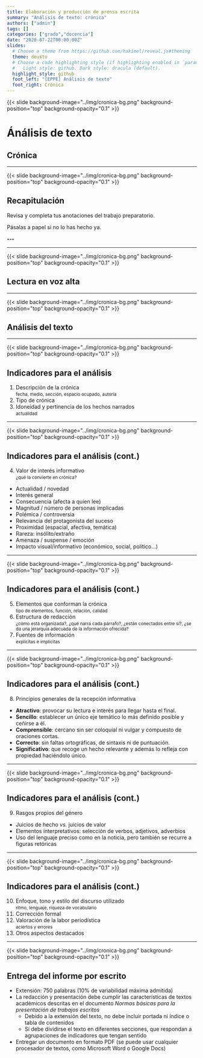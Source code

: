 ```yaml
---
title: Elaboración y producción de prensa escrita
summary: "Análisis de texto: crónica"
authors: ["admin"]
tags: []
categories: ["grado","docencia"]
date: "2020-07-22T00:00:00Z"
slides:
  # Choose a theme from https://github.com/hakimel/reveal.js#theming
  theme: deusto
  # Choose a code highlighting style (if highlighting enabled in `params.toml`)
  #   Light style: github. Dark style: dracula (default).
  highlight_style: github
  foot_left: "[EPPE] Análisis de texto"
  foot_right: Crónica
---
```


{{< slide background-image="../img/cronica-bg.png" background-position="top" background-opacity="0.1" >}}

# Ánálisis de texto

## Crónica

---

{{< slide background-image="../img/cronica-bg.png" background-position="top" background-opacity="0.1" >}}

## Recapitulación

Revisa y completa tus anotaciones del trabajo preparatorio.

Pásalas a papel si no lo has hecho ya.

<span class="fa-stack fa-2x">
  <i class="fas fa-mobile-alt fa-stack-1x"></i>
  <i class="fas fa-ban fa-stack-2x" style="color:Tomato"></i>
</span>
<i class="fas fa-laptop fa-2x"></i>
<i class="fas fa-edit fa-2x"></i>
<i class="far fa-clock fa-2x"></i><strong><span id="time">---</span><!--<span id="timer"></span>min--></strong> <span id="start" style="opacity:.3;vertical-align: middle;"><i class="fa fa-play-circle" aria-hidden="true"></i></span>

---

{{< slide background-image="../img/cronica-bg.png" background-position="top" background-opacity="0.1" >}}

## Lectura en voz alta

---

{{< slide background-image="../img/cronica-bg.png" background-position="top" background-opacity="0.1" >}}

## Análisis del texto

<span class="fa-stack fa-2x">
  <i class="fas fa-mobile-alt fa-stack-1x"></i>
  <i class="fas fa-ban fa-stack-2x" style="color:Tomato"></i>
</span>
<span class="fa-stack fa-2x">
  <i class="fas fa-laptop fa-stack-1x"></i>
  <i class="fas fa-ban fa-stack-2x" style="color:Tomato"></i>
</span>
<i class="fas fa-edit fa-2x"></i>

---

{{< slide background-image="../img/cronica-bg.png" background-position="top" background-opacity="0.1" >}}

## Indicadores para el análisis

1. Descripción de la crónica  
    <small>fecha, medio, sección, espacio ocupado, autoría</small>
1. Tipo de crónica
1. Idoneidad y pertinencia de los hechos narrados <br /><small>actualidad</small>

---

{{< slide background-image="../img/cronica-bg.png" background-position="top" background-opacity="0.1" >}}

## Indicadores para el análisis (cont.)

<ol start="4">
  <li>Valor de interés informativo<br /><small>¿qué la convierte en crónica?</small></li>
</ol>

<ul class="fragment box">
  <li>Actualidad / novedad</li>
  <li>Interés general</li>
  <li>Consecuencia (afecta a quien lee)</li>
  <li>Magnitud / número de personas implicadas</li>
  <li>Polémica / controversia</li>
  <li>Relevancia del protagonista del suceso</li>
  <li>Proximidad (espacial, afectiva, temática)</li>
  <li>Rareza: insólito/extraño</li>
  <li>Amenaza / suspense / emoción</li>
  <li>Impacto visual/informativo (económico, social, político…)</li>
</ul>


---

{{< slide background-image="../img/cronica-bg.png" background-position="top" background-opacity="0.1" >}}

## Indicadores para el análisis (cont.)

<ol start="5">
  <li> Elementos que conforman la crónica  <br />  <small>tipo de elementos, función, relación, calidad</small></li>
  <li> Estructura de redacción  <br />  <small>¿cómo está organizada?, ¿qué narra cada párrafo?, ¿están conectados entre sí?, ¿se da una jerarquía adecuada de la información ofrecida?</small></li>
  <li>Fuentes de información <br /><small>explícitas e implícitas</small></li>
</ol>

---

{{< slide background-image="../img/cronica-bg.png" background-position="top" background-opacity="0.1" >}}

## Indicadores para el análisis (cont.)

<ol start="8">
  <li>Principios generales de la recepción informativa</li>
</ol>

<ul class="fragment box">
  <li><strong>Atractivo</strong>: provocar su lectura e interés para llegar hasta el final.</li>
  <li><strong>Sencillo</strong>: establecer un único eje temático lo más definido posible y ceñirse a él.</li>
  <li><strong>Comprensible</strong>: cercano sin ser coloquial ni vulgar y compuesto de oraciones cortas.</li>
  <li><strong>Correcto</strong>: sin faltas ortográficas, de sintaxis ni de puntuación.</li>
  <li><strong>Significativo</strong>: que recoge un hecho relevante y además lo refleja con propiedad haciéndolo único.</li>
</ul>

---

{{< slide background-image="../img/cronica-bg.png" background-position="top" background-opacity="0.1" >}}

## Indicadores para el análisis (cont.)

<ol start="9">
  <li>Rasgos propios del género</li>
</ol>

<ul class="fragment box">
  <li>Juicios de hecho <em>vs.</em> juicios de valor</li>
  <li>Elementos interpretativos: selección de verbos, adjetivos, adverbios</li>
  <li>Uso del lenguaje preciso como en la noticia, pero también se recurre a figuras retóricas</li>
</ul>

---

{{< slide background-image="../img/cronica-bg.png" background-position="top" background-opacity="0.1" >}}

## Indicadores para el análisis (cont.)

<ol start="10">
  <li>Enfoque, tono y estilo del discurso utilizado<br /><small>ritmo, lenguaje, riqueza de vocabulario</small></li>
  <li>Corrección formal</li>
  <li>Valoración de la labor periodística<br /> <small>aciertos y errores</small></li>
  <li>Otros aspectos destacados</li>
</ol>


---


{{< slide background-image="../img/cronica-bg.png" background-position="top" background-opacity="0.1" >}}

## Entrega del informe por escrito


- Extensión: 750 palabras (10% de variabilidad máxima admitida)
- La redacción y presentación debe cumplir las características de textos académicos descritas en el documento _Normas básicas para la presentación de trabajos escritos_
  + Debido a la extensión del texto, no debe incluir portada ni índice o tabla de contenidos
  + Sí debe dividirse el texto en diferentes secciones, que respondan a agrupaciones de indicadores que tengan sentido
- Entregar un documento en formato PDF (se puede usar cualquier procesador de textos, como Microsoft Word o Google Docs)



<script type="text/javascript">
function CountDownTimer(duration, granularity) {
  this.duration = duration;
  this.granularity = granularity || 1000;
  this.tickFtns = [];
  this.running = false;
}

CountDownTimer.prototype.start = function() {
  if (this.running) {
    return;
  }
  this.running = true;
  var start = Date.now(),
      that = this,
      diff, obj;

  (function timer() {
    diff = that.duration - (((Date.now() - start) / 1000) | 0);
    
    if (diff > 0) {
      setTimeout(timer, that.granularity);
    } else {
      diff = 0;
      that.running = false;
    }

    obj = CountDownTimer.parse(diff);
    that.tickFtns.forEach(function(ftn) {
      ftn.call(this, obj.minutes, obj.seconds);
    }, that);
  }());
};

CountDownTimer.prototype.onTick = function(ftn) {
  if (typeof ftn === 'function') {
    this.tickFtns.push(ftn);
  }
  return this;
};

CountDownTimer.prototype.expired = function() {
  return !this.running;
};

CountDownTimer.parse = function(seconds) {
  return {
    'minutes': (seconds / 60) | 0,
    'seconds': (seconds % 60) | 0
  };
};

window.onload = function () {
    var display = document.querySelector('#time'),
        timer = new CountDownTimer(60 * 30),
        timeObj = CountDownTimer.parse(60 * 30);
        audio = new Audio('https://git.miren.bz/pomodoro-timer/tibetan-bell.mp3');

    format(timeObj.minutes, timeObj.seconds);
    
    function beep() {
        if (this.expired()) {
           document.getElementById("time").innerText = "Ding-dong";
           audio.play()
      }
    }
  
    timer.onTick(format).onTick(beep);
        
    document.querySelector('#start').addEventListener('click', function () {
        timer.start();
    });
    
    function format(minutes, seconds) {
        minutes = minutes < 10 ? "0" + minutes : minutes;
        seconds = seconds < 10 ? "0" + seconds : seconds;
        display.textContent = minutes + ':' + seconds + 'min';
    }
};
</script>
